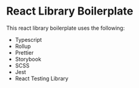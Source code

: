 # React Library Boilerplate

This react library boilerplate uses the following:

- Typescript
- Rollup
- Prettier
- Storybook
- SCSS
- Jest
- React Testing Library
